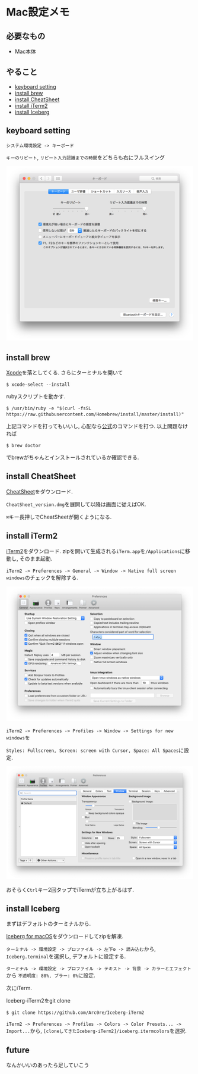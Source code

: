 # Mac設定メモ

## 必要なもの
- Mac本体

## やること
- [keyboard setting](#keyboard-setting)
- [install brew](#install-brew)
- [install CheatSheet](#install-CheatSheet)
- [install iTerm2](#install-iTerm2)
- [install Iceberg](#install-Iceberg)

## keyboard setting

`システム環境設定 -> キーボード`

`キーのリピート`, `リピート入力認識までの時間`をどちらも右にフルスイング

![キーボード設定画面](images/keyboard_setting.png)

## install brew

[Xcode](https://apps.apple.com/jp/app/xcode/id497799835?mt=12)を落としてくる. さらにターミナルを開いて
```
$ xcode-select --install
```

rubyスクリプトを動かす.
```
$ /usr/bin/ruby -e "$(curl -fsSL https://raw.githubusercontent.com/Homebrew/install/master/install)"
```
上記コマンドを打ってもいいし, 心配なら[公式](https://brew.sh/)のコマンドを打つ. 以上問題なければ
```
$ brew doctor
```
でbrewがちゃんとインストールされているか確認できる.

## install CheatSheet

[CheatSheet](https://www.cheatsheetapp.com/CheatSheet/)をダウンロード.

`CheatSheet_version.dmg`を展開して以降は画面に従えばOK.

`⌘`キー長押しでCheatSheetが開くようになる.

## install iTerm2

[iTerm2](https://www.iterm2.com/)をダウンロード. zipを開いて生成される`iTerm.app`を`/Applications`に移動し, そのまま起動.

`iTerm2 -> Preferences -> General -> Window -> Native full screen windows`のチェックを解除する.

![iTerm設定画面](images/iterm_setting_01.png)

`iTerm2 -> Preferences -> Profiles -> Window -> Settings for new  windows`を

`Styles: Fullscreen, Screen: screen with Cursor, Space: All Spaces`に設定.

![iTerm設定画面2](images/iterm_setting_02.png)

おそらく`Ctrl`キー2回タップでiTermが立ち上がるはず.

## install Iceberg

まずはデフォルトのターミナルから.

[Iceberg for macOS](http://cocopon.github.io/iceberg.vim/#macosTerminalApp)をダウンロードしてzipを解凍.

`ターミナル -> 環境設定 -> プロファイル -> 左下⚙ -> 読み込む`から, `Iceberg.terminal`を選択し, デフォルトに設定する.

`ターミナル -> 環境設定 -> プロファイル -> テキスト -> 背景 -> カラーとエフェクト`から
`不透明度: 80%, ブラー: 0%`に設定.

次にiTerm.

Iceberg-iTerm2をgit clone

```
$ git clone https://github.com/Arc0re/Iceberg-iTerm2
```

`iTerm2 -> Preferences -> Profiles -> Colors -> Color Presets... -> Import...`から, `[cloneしてきたIceberg-iTerm2]/iceberg.itermcolors`を選択.

## future
なんかいいのあったら足していこう
